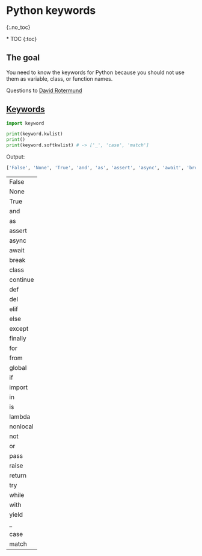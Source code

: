 # Python keywords​
{:.no_toc}

<nav markdown="1" class="toc-class">
* TOC
{:toc}
</nav>

## The goal

You need to know the keywords for Python because you should not use them as variable, class, or function names.

Questions to [David Rotermund](mailto:davrot@uni-bremen.de)

## [Keywords](https://docs.python.org/3/library/keyword.html)

```python
import keyword

print(keyword.kwlist)
print()
print(keyword.softkwlist) # -> ['_', 'case', 'match']
```

Output:

```python
['False', 'None', 'True', 'and', 'as', 'assert', 'async', 'await', 'break', 'class', 'continue', 'def', 'del', 'elif', 'else', 'except', 'finally', 'for', 'from', 'global', 'if', 'import', 'in', 'is', 'lambda', 'nonlocal', 'not', 'or', 'pass', 'raise', 'return', 'try', 'while', 'with', 'yield']
```

||
|---|
|False|
|None|
|True|
|and|
|as|
|assert|
|async|
|await|
|break|
|class|
|continue|
|def|
|del|
|elif|
|else|
|except|
|finally|
|for|
|from|
|global|
|if|
|import|
|in|
|is|
|lambda|
|nonlocal|
|not|
|or|
|pass|
|raise|
|return|
|try|
|while|
|with|
|yield|
|_|
|case|
|match|

